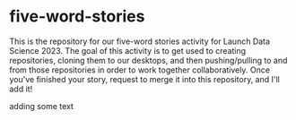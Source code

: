 # five-word-stories

This is the repository for our five-word stories activity for Launch Data Science 2023. The goal of this activity is to get used to creating repositories, cloning them to our desktops, and then pushing/pulling to and from those repositories in order to work together collaboratively. Once you've finished your story, request to merge it into this repository, and I'll add it!

adding some text
